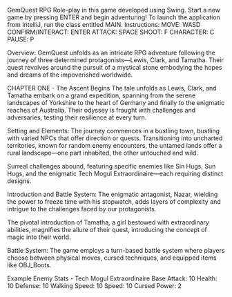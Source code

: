 GemQuest RPG
Role-play in this game developed using Swing. Start a new game by pressing ENTER and begin adventuring! To launch the application from IntelliJ, run the class entitled MAIN.
Instructions:
MOVE: WASD
CONFIRM/INTERACT: ENTER
ATTACK: SPACE
SHOOT: F
CHARACTER: C
PAUSE: P

Overview:
GemQuest unfolds as an intricate RPG adventure following the journey of three determined protagonists—Lewis, Clark, and Tamatha. Their quest revolves around the pursuit of a mystical stone embodying the hopes and dreams of the impoverished worldwide.

CHAPTER ONE - The Ascent Begins
The tale unfolds as Lewis, Clark, and Tamatha embark on a grand expedition, spanning from the serene landscapes of Yorkshire to the heart of Germany and finally to the enigmatic reaches of Australia. Their odyssey is fraught with challenges and adversaries, testing their resilience at every turn.

Setting and Elements:
The journey commences in a bustling town, bustling with varied NPCs that offer direction or quests. Transitioning into uncharted territories, known for random enemy encounters, the untamed lands offer a rural landscape—one part inhabited, the other untouched and wild.

Surreal challenges abound, featuring specific enemies like Sin Hugs, Sun Hugs, and the enigmatic Tech Mogul Extraordinaire—each requiring distinct designs.

Introduction and Battle System:
The enigmatic antagonist, Nazar, wielding the power to freeze time with his stopwatch, adds layers of complexity and intrigue to the challenges faced by our protagonists.

The pivotal introduction of Tamatha, a girl bestowed with extraordinary abilities, magnifies the allure of their quest, introducing the concept of magic into their world.

Battle System:
The game employs a turn-based battle system where players choose between physical moves, cursed techniques, and equipped items like OBJ_Boots.

Example Enemy Stats - Tech Mogul Extraordinaire
Base Attack: 10
Health: 10
Defense: 10
Walking Speed: 10
Speed: 10
Cursed Power: 2